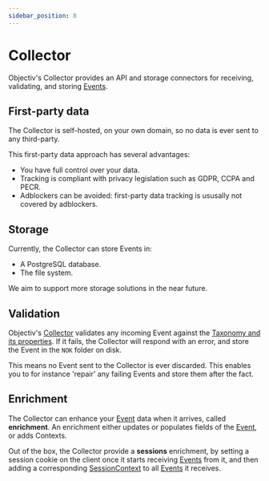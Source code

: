 ```yaml
---
sidebar_position: 8
---
```


# Collector

Objectiv's Collector provides an API and storage connectors for receiving, validating, and storing 
[Events](/tracking/core-concepts/events.md).

## First-party data
The Collector is self-hosted, on your own domain, so no data is ever sent to any third-party.

This first-party data approach has several advantages:

- You have full control over your data.
- Tracking is compliant with privacy legislation such as GDPR, CCPA and PECR.
- Adblockers can be avoided: first-party data tracking is ususally not covered by adblockers.

## Storage
Currently, the Collector can store Events in:
- A PostgreSQL database.
- The file system.

We aim to support more storage solutions in the near future.

## Validation
Objectiv's [Collector](./collector.md) validates any incoming Event against the 
[Taxonomy and its properties](/taxonomy/events/overview.md). If it fails, the Collector will respond with an 
error, and store the Event in the `NOK` folder on disk.

This means no Event sent to the Collector is ever discarded. This enables you to for instance 'repair' any 
failing Events and store them after the fact.

## Enrichment
The Collector can enhance your [Event](/tracking/core-concepts/events.md) data when it arrives, called 
**enrichment**. An enrichment either updates or populates fields of the 
[Event](/tracking/core-concepts/events.md), or adds Contexts.

Out of the box, the Collector provide a **sessions** enrichment, by setting a session cookie on the client
once it starts receiving [Events](/tracking/core-concepts/events.md) from it, and then adding a 
corresponding [SessionContext](/taxonomy/global-contexts/SessionContext.md) to all 
[Events](/tracking/core-concepts/events.md) it receives.
